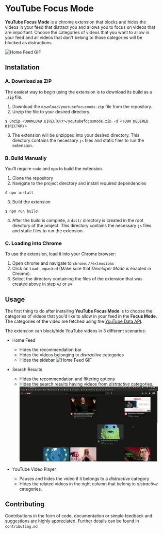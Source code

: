# YouTube Focus Mode

**YouTube Focus Mode** is a chrome extension that blocks and hides the videos in your feed that distract you and allows you to focus on videos that are important. Choose the categories of videos that you want to allow in your feed and all videos that don't belong to those categories will be blocked as distractions. 

![Home Feed GIF](resources/home_feed.gif)

## Installation

### A. Download as ZIP

The easiest way to begin using the extension is to download its build as a `.zip` file.

1. Download the `download/youtubefocusmode.zip` file from the repository.
2. Unzip the file to your desired directory.
```
$ unzip <DOWNLOAD DIRECTORY>/youtubefocusmode.zip -d <YOUR DESIRED DIRECTORY>
```
3. The extension will be unzipped into your desired directory. This directory contains the necessary `js` files and static files to run the extension.  

### B. Build Manually

You'll require `node` and `npm` to build the extension.

1. Clone the repository
2. Navigate to the project directory and install required dependencies
```
$ npm install
```
3. Build the extension
```
$ npm run build
```
4. After the build is complete, a `dist/` directory is created in the root directory of the project. This directory contains the necessary `js` files and static files to run the extension. 
 
### C. Loading into Chrome
To use the extension, load it into your Chrome browser:

   1. Open chrome and navigate to `chrome://extensions`
   2. Click on `Load unpacked` (Make sure that *Developer Mode* is enabled in Chrome).
   3. Select the directory containing the files of the extension that was created above in step `A3` or `B4`

## Usage

The first thing to do after installing **YouTube Focus Mode** is to choose the categories of videos that you'd like to allow in your feed in the **Focus Mode**. The categories of the video are fetched using the [YouTube Data API](https://developers.google.com/youtube/v3/docs/videoCategories/list?apix=true).

The extension can block/hide YouTube videos in 3 different scenarios:

- Home Feed
  - Hides the recommendation bar
  - Hides the videos belonging to *distractive* categories
  - Hides the sidebar
  ![Home Feed GIF](resources/home_feed.gif)

- Search Results
  - Hides the recommendation and filtering options
  - Hides the search results having videos from *distractive* categories.
  ![Search Feed GIF](resources/search_feed.gif)

- YouTube Video Player
  - Pauses and hides the video if it belongs to a *distractive* category
  - Hides the related videos in the right column that belong to *distractive* categories. 


## Contributing

Contributions in the form of code, documentation or simple feedback and suggestions are highly appreciated. Further details can be found in `contributing.md`